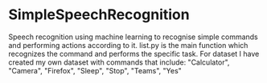 # SimpleSpeechRecognition
Speech recognition using machine learning to recognise simple commands and performing actions according to it.
list.py is the main function which recognizes the command and performs the specific task.
For dataset I have created my own dataset with commands that include:
        "Calculator",
        "Camera",
        "Firefox",
        "Sleep",
        "Stop",
        "Teams",
        "Yes"
